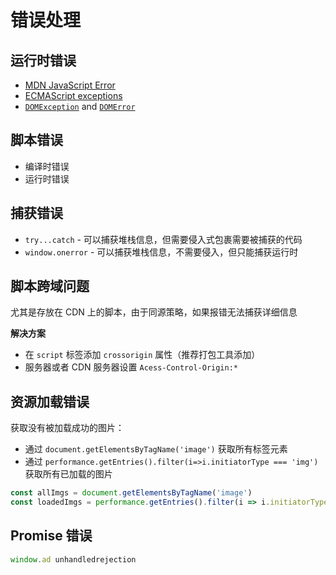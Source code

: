 # 错误处理

## 运行时错误

- [MDN JavaScript Error](https://developer.mozilla.org/zh-CN/docs/Web/JavaScript/Reference/Global_Objects/Error)
- [ECMAScript exceptions](https://developer.mozilla.org/zh-CN/docs/Web/JavaScript/Reference/Global_Objects/Error#error_types)
- [`DOMException`](https://developer.mozilla.org/zh-CN/docs/Web/API/DOMException) and [`DOMError`](https://developer.mozilla.org/zh-CN/docs/Web/API/DOMError)

## 脚本错误

- 编译时错误
- 运行时错误

## 捕获错误

- `try...catch` - 可以捕获堆栈信息，但需要侵入式包裹需要被捕获的代码
- `window.onerror`  - 可以捕获堆栈信息，不需要侵入，但只能捕获运行时

## 脚本跨域问题

尤其是存放在 CDN 上的脚本，由于同源策略，如果报错无法捕获详细信息

**解决方案**

- 在 `script` 标签添加 `crossorigin` 属性（推荐打包工具添加）
- 服务器或者 CDN 服务器设置 `Acess-Control-Origin:*`

## 资源加载错误

获取没有被加载成功的图片：

- 通过 `document.getElementsByTagName('image')` 获取所有标签元素
- 通过 `performance.getEntries().filter(i=>i.initiatorType === 'img')` 获取所有已加载的图片

```jsx
const allImgs = document.getElementsByTagName('image')
const loadedImgs = performance.getEntries().filter(i => i.initiatorType === 'img')
```

## Promise 错误

```jsx
window.ad unhandledrejection
```